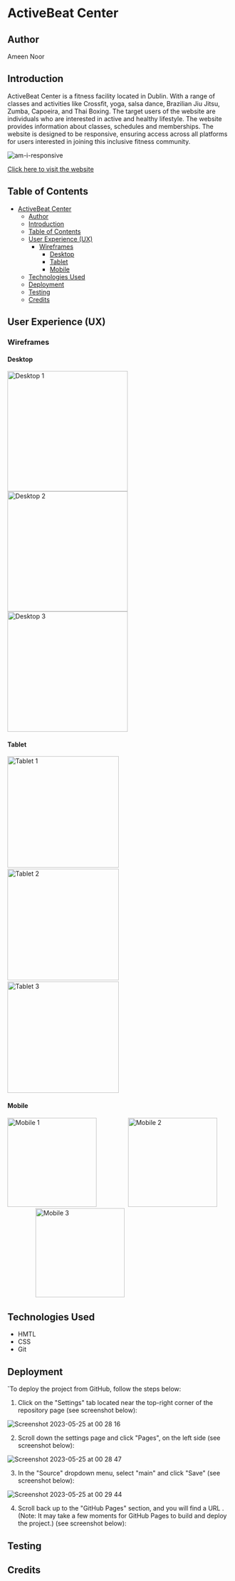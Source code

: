 # ActiveBeat Center

## Author

Ameen Noor

## Introduction

ActiveBeat Center is a fitness facility located in Dublin. With a range of classes and activities like Crossfit, yoga, salsa dance, Brazilian Jiu Jitsu, Zumba, Capoeira, and Thai Boxing. The target users of the website are individuals who are interested in active and healthy lifestyle. The website provides information about classes, schedules and memberships.  The website is designed to be responsive, ensuring access across all platforms for users interested in joining this inclusive fitness community.


![am-i-responsive](https://github.com/AmeenNoor/activeLife-center/assets/19653847/83c8bde3-e2d3-47e3-a17b-fdabb551591f)

[Click here to visit the website](https://ameennoor.github.io/activeLife-center/)




## Table of Contents

- [ActiveBeat Center](#activebeat-center)
  - [Author](#author)
  - [Introduction](#introduction)
  - [Table of Contents](#table-of-contents)
  - [User Experience (UX)](#user-experience-ux)
    - [Wireframes](#wireframes)
      - [Desktop](#desktop)
      - [Tablet](#tablet)
      - [Mobile](#mobile)
  - [Technologies Used](#technologies-used)
  - [Deployment](#deployment)
  - [Testing](#testing)
  - [Credits](#credits)

## User Experience (UX)

### Wireframes

#### Desktop

<img src="https://github.com/AmeenNoor/activeLife-center/blob/main/assets/wireframes/HomePage.png" alt="Desktop 1" width="270px" height="270px"> <img src="https://github.com/AmeenNoor/activeLife-center/blob/main/assets/wireframes/ClassesPage.png" alt="Desktop 2" width="270px" height="270px"> <img src="https://github.com/AmeenNoor/activeLife-center/blob/main/assets/wireframes/ContactUsPage.png" alt="Desktop 3" width="270px" height="270px">

#### Tablet

<img src="https://github.com/AmeenNoor/activeLife-center/blob/main/assets/wireframes/TabletPage1.png" alt="Tablet 1" width="250"> &nbsp; <img src="https://github.com/AmeenNoor/activeLife-center/blob/main/assets/wireframes/TabletPage1.png" alt="Tablet 2" width="250"> &nbsp; <img src="https://github.com/AmeenNoor/activeLife-center/blob/main/assets/wireframes/TabletPage1.png" alt="Tablet 3" width="250">

#### Mobile

<img src="https://github.com/AmeenNoor/activeLife-center/blob/main/assets/wireframes/MobilePhonePage1.png" alt="Mobile 1" width="200"> &nbsp;&nbsp;&nbsp;&nbsp;&nbsp;&nbsp;&nbsp;&nbsp;&nbsp;&nbsp;&nbsp;&nbsp;&nbsp;&nbsp;&nbsp;&nbsp; <img src="https://github.com/AmeenNoor/activeLife-center/blob/main/assets/wireframes/MobilePhonePage1.png" alt="Mobile 2" width="200"> &nbsp;&nbsp;&nbsp;&nbsp;&nbsp;&nbsp;&nbsp;&nbsp;&nbsp;&nbsp;&nbsp;&nbsp;&nbsp;&nbsp;&nbsp;&nbsp;<img src="https://github.com/AmeenNoor/activeLife-center/blob/main/assets/wireframes/MobilePhonePage1.png" alt="Mobile 3" width="200">



## Technologies Used

- HMTL
- CSS
- Git

## Deployment
˘To deploy the project from GitHub, follow the steps below:

1. Click on the "Settings" tab located near the top-right corner of the repository page (see screenshot below):

![Screenshot 2023-05-25 at 00 28 16](https://github.com/AmeenNoor/activeLife-center/assets/19653847/a3bdaea5-7775-41f6-8743-55e2f40c3816)


2. Scroll down the settings page and click "Pages", on the left side (see screenshot below):

![Screenshot 2023-05-25 at 00 28 47](https://github.com/AmeenNoor/activeLife-center/assets/19653847/ba4387ce-b0b5-4d9b-9d9f-06d114a3afb8)


3. In the "Source" dropdown menu, select "main" and click "Save" (see screenshot below):

![Screenshot 2023-05-25 at 00 29 44](https://github.com/AmeenNoor/activeLife-center/assets/19653847/1054a65c-cfea-4a1b-93ed-5566a540e5f5)

4. Scroll back up to the "GitHub Pages" section, and you will find a URL . (Note: It may take a few moments for GitHub Pages to build and deploy the project.) (see screenshot below):



## Testing

## Credits
